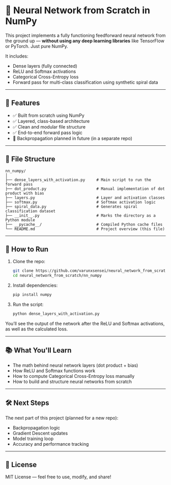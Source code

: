 # 🧠 Neural Network from Scratch in NumPy

This project implements a fully functioning feedforward neural network from the ground up — **without using any deep learning libraries** like TensorFlow or PyTorch. Just pure NumPy.

It includes:
- Dense layers (fully connected)
- ReLU and Softmax activations
- Categorical Cross-Entropy loss
- Forward pass for multi-class classification using synthetic spiral data

---

## 🚀 Features

- ✅ Built from scratch using NumPy
- ✅ Layered, class-based architecture
- ✅ Clean and modular file structure
- ✅ End-to-end forward pass logic
- 🚧 Backpropagation planned in future (in a separate repo)

---

## 📂 File Structure

```
nn_numpy/
│
├── dense_layers_with_activation.py     # Main script to run the forward pass
├── dot_product.py                      # Manual implementation of dot product with bias
├── layers.py                           # Layer and activation classes
├── softmax.py                          # Softmax activation logic
├── spiral_data.py                      # Generates spiral classification dataset
├── __init__.py                         # Marks the directory as a Python module
├── __pycache__/                        # Compiled Python cache files
└── README.md                           # Project overview (this file)
```
---

## 🧪 How to Run

1. Clone the repo:
   ```bash
   git clone https://github.com/varunxsensei/neural_network_from_scratch.git
   cd neural_network_from_scratch/nn_numpy
   ```

2. Install dependencies:
   ```bash
   pip install numpy
   ```

3. Run the script:
   ```bash
   python dense_layers_with_activation.py
   ```

You’ll see the output of the network after the ReLU and Softmax activations, as well as the calculated loss.

---

## 📚 What You'll Learn

- The math behind neural network layers (dot product + bias)
- How ReLU and Softmax functions work
- How to compute Categorical Cross-Entropy loss manually
- How to build and structure neural networks from scratch

---

## 🛠 Next Steps

The next part of this project (planned for a new repo):
- Backpropagation logic
- Gradient Descent updates
- Model training loop
- Accuracy and performance tracking

---

## 📄 License

MIT License — feel free to use, modify, and share!
